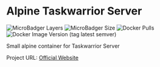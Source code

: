 # Alpine Taskwarrior Server

![MicroBadger Layers](https://img.shields.io/microbadger/layers/uzer/taskserver?style=flat-square)
![MicroBadger Size](https://img.shields.io/microbadger/image-size/uzer/taskserver?style=flat-square)
![Docker Pulls](https://img.shields.io/docker/pulls/uzer/taskserver?style=flat-square)
![Docker Image Version (tag latest semver)](https://img.shields.io/docker/v/uzer/taskserver/latest?style=flat-square)

Small alpine container for Taskwarrior Server

Project URL: [Official Website](https://taskwarrior.org/)
